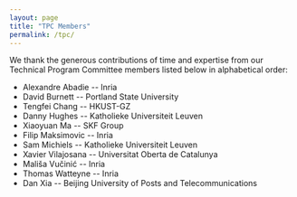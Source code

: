 ```yaml
---
layout: page
title: "TPC Members"
permalink: /tpc/
---
```


We thank the generous contributions of time and expertise from our Technical Program Committee members listed below in alphabetical order:

* Alexandre Abadie -- Inria
* David Burnett -- Portland State University
* Tengfei Chang -- HKUST-GZ
* Danny Hughes -- Katholieke Universiteit Leuven
* Xiaoyuan Ma -- SKF Group
* Filip Maksimovic -- Inria
* Sam Michiels -- Katholieke Universiteit Leuven
* Xavier Vilajosana -- Universitat Oberta de Catalunya
* Mališa Vučinić -- Inria
* Thomas Watteyne -- Inria
* Dan Xia -- Beijing University of Posts and Telecommunications

